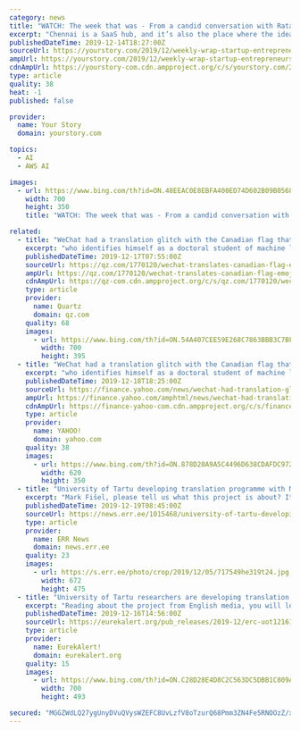 ```yaml
---
category: news
title: "WATCH: The week that was - From a candid conversation with Ratan Tata to behind the scenes with AWS’ SageMaker and fintech startup Lendingkart"
excerpt: "Chennai is a SaaS hub, and it’s also the place where the idea of Amazon's Web Services ML model was born. Swami Sivasubramanian, the VP, Machine Learning, at AWS, conceptualised the SageMaker while dealing with jet lag. Swami Sivasubramanian, VP, Machine Learning, AWS, is considered a pioneer in cloud computing. The 41-year-old joined Amazon ..."
publishedDateTime: 2019-12-14T18:27:00Z
sourceUrl: https://yourstory.com/2019/12/weekly-wrap-startup-entrepreneurs-ratan-tata-amazon-sagemaker-lendingkart
ampUrl: https://yourstory.com/2019/12/weekly-wrap-startup-entrepreneurs-ratan-tata-amazon-sagemaker-lendingkart/amp
cdnAmpUrl: https://yourstory-com.cdn.ampproject.org/c/s/yourstory.com/2019/12/weekly-wrap-startup-entrepreneurs-ratan-tata-amazon-sagemaker-lendingkart/amp
type: article
quality: 38
heat: -1
published: false

provider:
  name: Your Story
  domain: yourstory.com

topics:
  - AI
  - AWS AI

images:
  - url: https://www.bing.com/th?id=ON.48EEAC0E8EBFA400ED74D602B09B0568
    width: 700
    height: 350
    title: "WATCH: The week that was - From a candid conversation with Ratan Tata to behind the scenes with AWS’ SageMaker and fintech startup Lendingkart"

related:
  - title: "WeChat had a translation glitch with the Canadian flag that seems almost subversive"
    excerpt: "who identifies himself as a doctoral student of machine learning at the University of Waterloo, could be because the underlying programming relies on neural networks, so-called because they use algorithms that try to pick up relationships in data, mimicking the human brain. So the translation app would draw associations between the flag ..."
    publishedDateTime: 2019-12-17T07:55:00Z
    sourceUrl: https://qz.com/1770120/wechat-translates-canadian-flag-emoji-as-hes-in-prison/
    ampUrl: https://qz.com/1770120/wechat-translates-canadian-flag-emoji-as-hes-in-prison/amp/
    cdnAmpUrl: https://qz-com.cdn.ampproject.org/c/s/qz.com/1770120/wechat-translates-canadian-flag-emoji-as-hes-in-prison/amp/
    type: article
    provider:
      name: Quartz
      domain: qz.com
    quality: 68
    images:
      - url: https://www.bing.com/th?id=ON.54A407CEE59E268C7863BBB3C7BFCC40
        width: 700
        height: 395
  - title: "WeChat had a translation glitch with the Canadian flag that seems almost subversive"
    excerpt: "who identifies himself as a doctoral student of machine learning at Canada’s University of Waterloo, could be because the underlying programming relies on neural networks, so-called because they use algorithms that try to pick up relationships in data, mimicking the human brain. So the translation app could be drawing associations between the ..."
    publishedDateTime: 2019-12-18T18:25:00Z
    sourceUrl: https://finance.yahoo.com/news/wechat-had-translation-glitch-canadian-075537126.html
    ampUrl: https://finance.yahoo.com/amphtml/news/wechat-had-translation-glitch-canadian-075537126.html
    cdnAmpUrl: https://finance-yahoo-com.cdn.ampproject.org/c/s/finance.yahoo.com/amphtml/news/wechat-had-translation-glitch-canadian-075537126.html
    type: article
    provider:
      name: YAHOO!
      domain: yahoo.com
    quality: 38
    images:
      - url: https://www.bing.com/th?id=ON.878D20A9A5C4496D638CDAFDC97237A3
        width: 620
        height: 350
  - title: "University of Tartu developing translation programme with Mozilla Firefox"
    excerpt: "Mark Fišel, please tell us what this project is about? It all began with language technologists from four universities wanting to do a European Commission-funded research project together on machine translation. One idea was to fit machine translation into a web browser. Thanks to a contact person at the University of Edinburgh, we asked ..."
    publishedDateTime: 2019-12-19T08:45:00Z
    sourceUrl: https://news.err.ee/1015468/university-of-tartu-developing-translation-programme-with-mozilla-firefox
    type: article
    provider:
      name: ERR News
      domain: news.err.ee
    quality: 23
    images:
      - url: https://s.err.ee/photo/crop/2019/12/05/717549he319t24.jpg
        width: 672
        height: 475
  - title: "University of Tartu researchers are developing translation programme with Mozilla Firefox"
    excerpt: "Reading about the project from English media, you will learn that it involves a machine translation programme (The Bergamot Project; see browser.mt) for open-source web browsers, such as Mozilla Firefox, the largest difference with, e.g., Google Translation being its privacy. When most similar machine translation programmes are cloud-based ..."
    publishedDateTime: 2019-12-16T14:56:00Z
    sourceUrl: https://eurekalert.org/pub_releases/2019-12/erc-uot121619.php
    type: article
    provider:
      name: EurekAlert!
      domain: eurekalert.org
    quality: 15
    images:
      - url: https://www.bing.com/th?id=ON.C28D28E4D8C2C563DC5DBB1C809AC06D
        width: 700
        height: 493

secured: "MGGZWdLQ27ygUnyDVuQVysWZEFC8UvLzfV8oTzurQ68Pmm3ZN4Fe5RNOOzZ/xlhWHYoJ7IJ+a1blK76JgaV7OHnm7Ph39LEtR/hSqKKBSAQzVV24bP5qrLtJGzUP2CTB04uI/1nvatRQkN3dUT2gr6bcUzQPIg0J80nWTvCZ4OiOe0AkTiHlPGLuY9Xzzmim9D+SsNznSjuZpOHWQ8lVxhFXF2Gw3VJs4HnPUko8ZRSzmjhImjNaC4feECr7zdwrW7XvNm5/kGSwCja2v25fpg==;m0em+wkPd5s8XNRQaS+iLA=="
---
```


